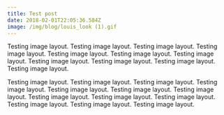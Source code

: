 ```yaml
---
title: Test post
date: 2018-02-01T22:05:36.584Z
image: /img/blog/louis_look (1).gif
---
```

Testing image layout. Testing image layout. Testing image layout. Testing image layout. Testing image layout. Testing image layout. Testing image layout. Testing image layout. Testing image layout. Testing image layout. Testing image layout. 



Testing image layout. Testing image layout. Testing image layout. Testing image layout. Testing image layout. Testing image layout. Testing image layout. Testing image layout. Testing image layout. Testing image layout. Testing image layout. Testing image layout. Testing image layout.
